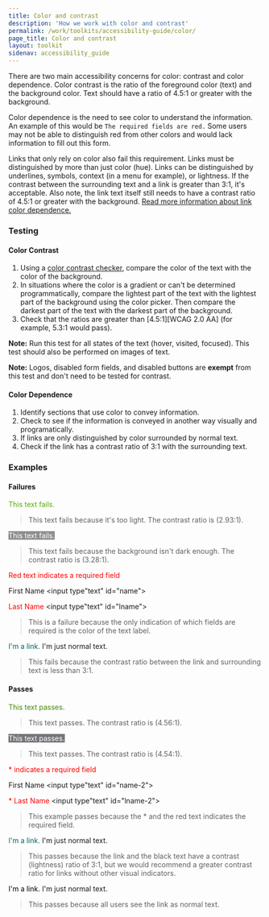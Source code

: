 ```yaml
---
title: Color and contrast
description: 'How we work with color and contrast'
permalink: /work/toolkits/accessibility-guide/color/
page_title: Color and contrast
layout: toolkit
sidenav: accessibility_guide
---
```

There are two main accessibility concerns for color: contrast and color dependence. Color contrast is the ratio of the foreground color (text) and the background color. Text should have a ratio of 4.5:1 or greater with the background.

Color dependence is the need to see color to understand the information. An example of this would be `The required fields are red.` Some users may not be able to distinguish red from other colors and would lack information to fill out this form.

Links that only rely on color also fail this requirement. Links must be distinguished by more than just color (hue). Links can be distinguished by underlines, symbols, context (in a menu for example), or lightness. If the contrast between the surrounding text and a link is greater than 3:1, it's acceptable. Also note, the link text itself still needs to have a contrast ratio of 4.5:1 or greater with the background. [Read more information about link color dependence.](https://www.w3.org/TR/2016/NOTE-WCAG20-TECHS-20161007/F73)

### Testing

#### Color Contrast

1. Using a [color contrast checker](http://www.paciellogroup.com/resources/contrastanalyser/), compare the color of the text with the color of the background.
2. In situations where the color is a gradient or can't be determined programmatically, compare the lightest part of the text with the lightest part of the background using the color picker. Then compare the darkest part of the text with the darkest part of the background.
3. Check that the ratios are greater than [4.5:1][WCAG 2.0 AA] (for example, 5.3:1 would pass).

**Note:** Run this test for all states of the text (hover, visited, focused). This test should also be performed on images of text.

**Note:** Logos, disabled form fields, and disabled buttons are **exempt** from this test and don't need to be tested for contrast.

#### Color Dependence

1. Identify sections that use color to convey information.
2. Check to see if the information is conveyed in another way visually and programatically.
3. If links are only distinguished by color surrounded by normal text.
4. Check if the link has a contrast ratio of 3:1 with the surrounding text.

### Examples

#### Failures

<span style = "color:#58AA02">This text fails.</span>

> This text fails because it's too light. The contrast ratio is (2.93:1).

<span style = "color:#FFFFFF; background:#8D8E90">This text fails.</span>

> This text fails because the background isn't dark enough. The contrast ratio is (3.28:1).

<span style="color:red;">Red text indicates a required field</span>

<label for="name">First Name&nbsp;</label><input type"text" id="name">

<label for="lname" style="color:red">Last Name&nbsp;</label><input type"text" id="lname">

> This is a failure because the only indication of which fields are required is the color of the text label.

<span><a href="#" style="color:#006061; text-decoration:none; border-bottom-style: none;">I'm a link.</a> I'm just normal text.</span>

> This fails because the contrast ratio between the link and surrounding text is less than 3:1.

#### Passes

<span style = "color:#458503">This text passes.</span>

> This text passes. The contrast ratio is (4.56:1).

<span style = "color:#FFFFFF; background:#757679">This text passes.</span>

> This text passes. The contrast ratio is (4.54:1).

<span style="color:red;">* indicates a required field</span>

<label for="name-2">First Name&nbsp;</label><input type"text" id="name-2">

<label for="lname-2" style="color:red">* Last Name&nbsp;</label><input type"text" id="lname-2">

> This example passes because the * and the red text indicates the required field.

<span><a href="#" style="color:#006465; text-decoration:none; border-bottom-style: none;">I'm a link.</a> I'm just normal text.</span>

> This passes because the link and the black text have a contrast (lightness) ratio of 3:1, but we would recommend a greater contrast ratio for links without other visual indicators.

<span><a href="#" style="color:#000000; text-decoration:none; border-bottom-style: none;">I'm a link.</a> I'm just normal text.</span>

> This passes because all users see the link as normal text.
